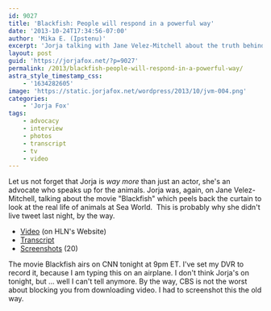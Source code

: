 ```yaml
---
id: 9027
title: 'Blackfish: People will respond in a powerful way'
date: '2013-10-24T17:34:56-07:00'
author: 'Mika E. (Ipstenu)'
excerpt: 'Jorja talking with Jane Velez-Mitchell about the truth behind the orcas at Sea World, and what we should be doing about it.'
layout: post
guid: 'https://jorjafox.net/?p=9027'
permalink: /2013/blackfish-people-will-respond-in-a-powerful-way/
astra_style_timestamp_css:
    - '1634282605'
image: 'https://static.jorjafox.net/wordpress/2013/10/jvm-004.png'
categories:
    - 'Jorja Fox'
tags:
    - advocacy
    - interview
    - photos
    - transcript
    - tv
    - video
---
```


Let us not forget that Jorja is _way more_ than just an actor, she's an advocate who speaks up for the animals. Jorja was, again, on Jane Velez-Mitchell, talking about the movie "Blackfish" which peels back the curtain to look at the real life of animals at Sea World.  This is probably why she didn't live tweet last night, by the way.
<ul>
	<li><a href="http://www.hlntv.com/video/2013/10/23/jorja-fox-blackfish-jvm">Video</a> (on HLN's Website)</li>
	<li><a href="https://jorjafox.net/wiki/ISSUES_with_Jane_Velez-Mitchell_(23_October_2013)">Transcript</a></li>
	<li><a href="https://jorjafox.net/gallery/tv/talkshow/20131023-jvm">Screenshots</a> (20)</li>
</ul>
The movie Blackfish airs on CNN tonight at 9pm ET. I've set my DVR to record it, because I am typing this on an airplane. I don't think Jorja's on tonight, but ... well I can't tell anymore. By the way, CBS is not the worst about blocking you from downloading video. I had to screenshot this the old way.
